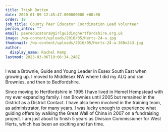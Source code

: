 ```yaml
---
title: Trish Botten
date: 2020-01-09 12:45:47.000000000 +00:00
order: 18
job_title: County Peer Educator Coordination Lead Volunteer
person_intro: ""
email: peereducators@girlguidinghertfordshire.org.uk
image: /wp-content/uploads/2016/05/Herts-24-a.jpg
thumbnail: /wp-content/uploads/2016/05/Herts-24-a-360x243.jpg
author:
  display_name: Rachel Kemp
lastmod: 2023-03-06T19:06:34.248Z
---
```

I was a Brownie, Guide and Young Leader in Essex South East when growing up. I moved to Middlesex NW where I did my ALQ and ran Brownies, and then to Bedfordshire.

Since moving to Hertfordshire in 1995 I have lived in Hemel Hempstead with my ever expanding family. I ran Brownies until 2005 but remained in the District as a District Contact. I have also been involved in the training team, as administrator, for many years. I was lucky enough to experience what guiding offers by walking the Great Wall of China in 2007 on a fundraising project. I am just about to finish 5 years as Division Commissioner for West Herts, which has been an exciting and fun time.
